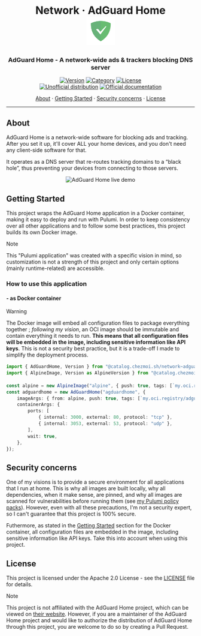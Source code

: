<!-- markdownlint-disable MD033 -->
<h1 align="center">
  Network · AdGuard Home
  <br/>
  <img src="docs/adguard-home.png" alt="adguard home logo" height="75">
</h1>

<h3 align="center">AdGuard Home - A network-wide ads & trackers blocking DNS server</h3>

<div align="center">

[![Version](https://img.shields.io/badge/Version-v0.107.50-orange.svg)](https://github.com/AdguardTeam/AdGuardHome/releases/tag/v0.107.50)
[![Category](https://img.shields.io/badge/Category-Network-purple.svg)](../)
[![License](https://img.shields.io/badge/License-Apache_2.0-blue.svg)](../../../../LICENSE)
<br>
[![Unofficial distribution](https://img.shields.io/badge/Unofficial_Distribution-coral.svg?logo=gitlfs&logoColor=white)]()
[![Official documentation](https://img.shields.io/badge/Official_documentation-333.svg?logo=github)](https://adguard.com/en/adguard-home/overview.html)

<a href="#about">About</a> ·
<a href="#getting-started">Getting Started</a> ·
<a href="#security-concerns">Security concerns</a> ·
<a href="#license">License</a>

</div>

---

<!-- markdownlint-enable MD033 -->

## About

AdGuard Home is a network-wide software for blocking ads and tracking. After you set it up, it'll cover ALL your home
devices, and you don't need any client-side software for that.

It operates as a DNS server that re-routes tracking domains to a “black hole”, thus preventing your devices from
connecting to those servers.

<!-- markdownlint-disable MD033 -->
<p align="center">
  <img src="docs/68747470733a2f2f63646e2e6164746964792e6f72672f7075626c69632f416467756172642f436f6d6d6f6e2f616467756172645f686f6d652e676966.gif" alt="AdGuard Home live demo" />
</p>
<!-- markdownlint-enable MD033 -->

## Getting Started

This project wraps the AdGuard Home application in a Docker container, making it easy to deploy and run with Pulumi.
In order to keep consistency over all other applications and to follow some best practices, this project builds its
own Docker image.

> [!NOTE]
> This "Pulumi application" was created with a specific vision in mind, so customization is not a strength of this
> project and only certain options (mainly runtime-related) are accessible.

### How to use this application

#### - as Docker container

> [!WARNING]
> The Docker image will embed all configuration files to package everything together ; _following my vision_, an
> OCI image should be immutable and contain everything it needs to run. **This means that all configuration files will
> be embedded in the image, including sensitive information like API keys**. This is not a security best practice, but
> it is a trade-off I made to simplify the deployment process.

```typescript
import { AdGuardHome, Version } from "@catalog.chezmoi.sh/network~adguardhome";
import { AlpineImage, Version as AlpineVersion } from "@catalog.chezmoi.sh/os~alpine-3.19";

const alpine = new AlpineImage("alpine", { push: true, tags: [`my.oci.registry/alpine:${AlpineVersion}`] });
const adguardhome = new AdGuardHome("agduardhome", {
    imageArgs: { from: alpine, push: true, tags: [`my.oci.registry/adguardhome:${Version}`] },
    containerArgs: {
        ports: [
            { internal: 3000, external: 80, protocol: "tcp" },
            { internal: 3053, external: 53, protocol: "udp" },
        ],
        wait: true,
    },
});
```

## Security concerns

One of my visions is to provide a secure environment for all applications that I run at home. This is why all images are
built locally, why all dependencies, when it make sense, are pinned, and why all images are scanned for vulnerabilities
before running them (see [my Pulumi policy packs](../../../../src/policy-pack/)).
However, even with all these precautions, I'm not a security expert, so I can't guarantee that this project is 100%
secure.

Futhermore, as stated in the [Getting Started](#--as-docker-container) section for the Docker container, all <!-- trunk-ignore(markdown-link-check/404): False positive on the anchor -->
configuration files are embedded in the image, including sensitive information like API keys. Take this into account
when using this project.

## License

This project is licensed under the Apache 2.0 License - see the [LICENSE](../../../../LICENSE) file for details.

> [!NOTE]
> This project is not affiliated with the AdGuard Home project, which can be viewed on
> [their website](https://adguard.com/en/adguard-home/overview.html).
> However, if you are a maintainer of the AdGuard Home project and would like to authorize the distribution of
> AdGuard Home through this project, you are welcome to do so by creating a Pull Request.
